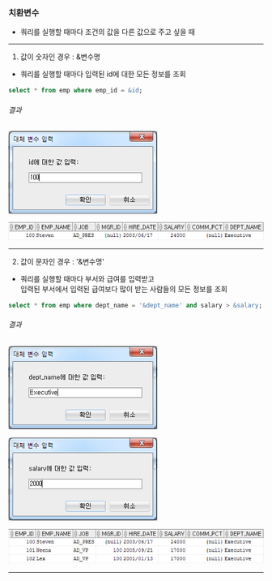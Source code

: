 

### 치환변수  
- 쿼리를 실행할 때마다 조건의 값을 다른 값으로 주고 싶을 때  

****

1. 값이 숫자인 경우 : &변수명  

- 쿼리를 실행할 때마다 입력된 id에 대한 모든 정보를 조회

```sql
select * from emp where emp_id = &id;
```

###### 결과

![결과3-1](/image_file/결과3-1.png)

![결과3-2](/image_file/결과3-2.png)

****

2. 값이 문자인 경우 : '&변수명'

- 쿼리를 실행할 때마다 부서와 급여를 입력받고  
입력된 부서에서 입력된 급여보다 많이 받는 사람들의 모든 정보를 조회

```sql
select * from emp where dept_name = '&dept_name' and salary > &salary;
```

###### 결과

![결과3-3](/image_file/결과3-3.png)

![결과3-4](/image_file/결과3-4.png)

![결과3-5](/image_file/결과3-5.png)

****
